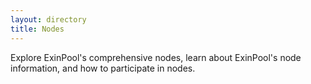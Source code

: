 ```yaml
---
layout: directory
title: Nodes
---
```


Explore ExinPool's comprehensive nodes, learn about ExinPool's node information, and how to participate in nodes.
    